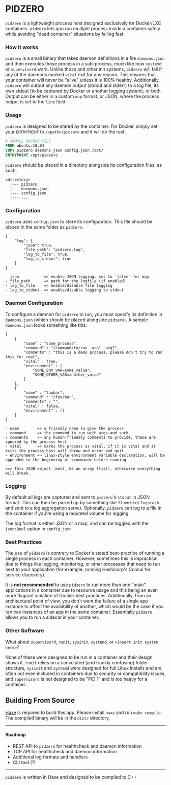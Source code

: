 # PIDZERO

`pidzero` is a lightweight process host designed exclusively for Docker/LXC containers. `pidzero` lets you run multiple process inside a container safely while avoiding "dead container" situations by failing fast.

### How it works
`pidzero` is a small binary that takes daemon definitions in a file `daemons.json` and then executes those process in a sub-process, much like how `systemd` or `supervisord` work. Unlike those and other init systems, `pidzero` will fail if any of the daemons marked `vital` exit for any reason. This ensures that your container will never be "alive" unless it is 100% healthy. Additionally, `pidzero` will output any daemon output (stdout and stderr) to a log file, its own stdout (to be captured by Docker or another logging system), or both. Output can be either in a custom `map` format, or JSON, where the process output is set to the `line` field.


### Usage

`pidzero` is designed to be stared by the container. For Docker, simply set your `ENTRYPOINT` to `/<path>/pidzero` and it will do the rest.

```Dockerfile
# SAMPLE DOCKER FILE
FROM ubuntu:18.04
COPY pidzero daemons.json config.json /opt/
ENTRYPOINT /opt/pidzero
```

`pidzero` should be placed in a directory alongside its configuration files, as such:
```
<directory>
  |--- pidzero
  |--- daemons.json
  |--- config.json
  |--- ...
```

### Configuration

`pidzero` uses `config.json` to store its configuration. This file should be placed in the same folder as `pidzero`.

```shell
{
    "log": {
        "json": true,
        "file_path": "pidzero.log",
        "log_to_file": true,
        "log_to_stdout": true
    }
}

- json           => enable JSON logging. set to `false` for map
- file_path      => path for the logfile (if enabled)
- log_to_file    => enable/disable file logging
- log_to_stdout  => enable/disable logging to stdout
```

### Daemon Configuration

To configure a daemon for `pidzero` to run, you must specify its definition in `daemons.json` (which should be placed alongside `pidzero`). A sample `daemons.json` looks something like this:
```shell
[
    {
        "name" : "some_process",
        "command" : "/command/to/run -arg1 -arg2",
        "comments" : "this is a demo process, please don't try to run this for real",
        "vital" : true,
        "environment" : [
            "SOME_ENV_VAR=some_value",
            "SOME_OTHER_VAR=another_value"
        ]
    },
    {
        "name" : "foobar",
        "command" : "/foo/bar",
        "comments" : "",
        "vital" : false,
        "environment" : []
    }
]

- name        => a friendly name to give the process
- command     => the command to run with args and such
- comments    => any human-friendly comments to provide, these are ignored by the process host
- vital       => marks the process as vital, if it is vital and it exits the process host will throw and error and quit
- environment => linux-style environment variable declaration, will be appended to the beginning of <command> before running

==> This JSON object _must_ be an array (list), otherwise everything will break.
```

### Logging

By default all logs are captured and sent to `pidzero`'s `stdout` in JSON format. This can then be picked up by something like `fluentd` or `logstash` and sent to a log aggregation server. Optionally, `pidzero` can log to a file in the container if you're using a mounted volume for logging.

The log format is either JSON or a map, and can be toggled with the `json:Bool` option in `config.json`.


### Best Practices

The use of `pidzero` is contrary to Docker's stated best-practice of running a single process in each container. However, sometimes this is impractical due to things like logging, monitoring, or other processes that need to run next to your application (for example, running Hashicorp's Consul for service discovery).

It is **not recommended** to use `pidzero` to run more than one "main" applications in a container due to resource usage and this being an even more flagrant violation of Docker best practices. Additionally, from an architectural point of view, you don't want the failure of a single app instance to affect the availability of another, which would be the case if you ran two instances of an app in the same container. Essentially `pidzero` allows you to run a sidecar in your container.

### Other Software
What about `supervisord`, `runit`, `sysinit`, `systemd`, or `<insert init system here>`?

None of these were designed to be run in a container and their design shows it. `runit` relies on a convoluted (and frankly confusing) folder structure, `sysinit` and `systemd` were designed for full Linux installs and are often not even included in containers due to security or compatibility issues, and `supervisord` is not designed to be "PID 1" and is too heavy for a container.

## Building From Source
[Haxe](https://haxe.org) is required to build this app. Please install `haxe` and run `make compile`. The compiled binary will be in the `dist/` directory.

***

#### Roadmap
* REST API to `pidzero` for healthcheck and daemon information
* TCP API for healthcheck and daemon information
* Additional log formats and handlers
* CLI tool (?)

***

`pidzero` is written in Haxe and designed to be compiled to C++
